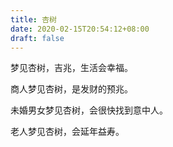 ```yaml
---
title: 杏树
date: 2020-02-15T20:54:12+08:00
draft: false
---
```


梦见杏树，吉兆，生活会幸福。

商人梦见杏树，是发财的预兆。

未婚男女梦见杏树，会很快找到意中人。

老人梦见杏树，会延年益寿。